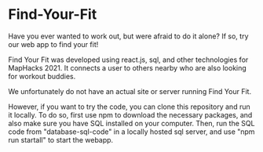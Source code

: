 # Find-Your-Fit

Have you ever wanted to work out, but were afraid to do it alone? If so, try our web app to find your fit!

Find Your Fit was developed using react.js, sql, and other technologies for MapHacks 2021. It connects a user to others nearby who are also looking for workout buddies.

We unfortunately do not have an actual site or server running Find Your Fit. 

However, if you want to try the code, you can clone this repository and run it locally. To do so, first use npm to download the necessary packages, and also make sure you have SQL installed on your computer. Then, run the SQL code from "database-sql-code" in a locally hosted sql server, and use "npm run startall" to start the webapp. 
